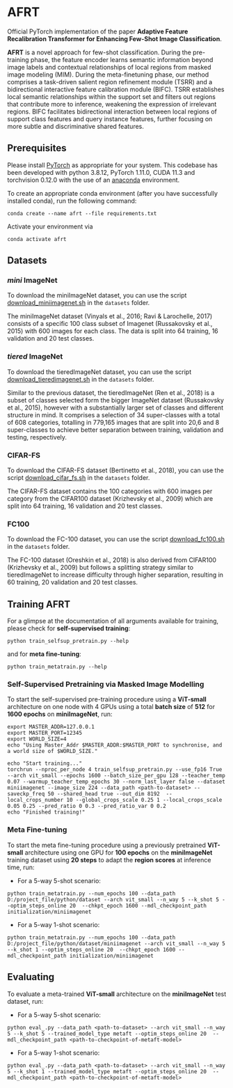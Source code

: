# AFRT
Official PyTorch implementation of the paper **Adaptive Feature Recalibration Transformer for Enhancing Few-Shot Image Classification**.


**AFRT** is a novel approach for few-shot classification. During the pre-training phase, the feature encoder learns semantic information beyond image labels and contextual relationships of local regions from  masked image modeling (MIM). During the meta-finetuning phase, our method comprises a task-driven salient region refinement module (TSRR) and a bidirectional interactive feature calibration module (BIFC). TSRR establishes local semantic relationships within the support set and filters out regions that contribute more to inference, weakening the expression of irrelevant regions. BIFC facilitates bidirectional interaction between local regions of support class features and query instance features, further focusing on more subtle and discriminative shared features. 

## Prerequisites
Please install [PyTorch](https://pytorch.org/)  as appropriate for your system. This codebase has been developed with 
python 3.8.12, PyTorch 1.11.0, CUDA 11.3 and torchvision 0.12.0 with the use of an 
[anaconda](https://docs.conda.io/en/latest/miniconda.html) environment.

To create an appropriate conda environment (after you have successfully installed conda), run the following command:
```
conda create --name afrt --file requirements.txt
```
Activate your environment via
```
conda activate afrt
```

## Datasets
### <i>mini</i> ImageNet
To download the miniImageNet dataset, you can use the script [download_miniimagenet.sh](https://github.com/mrkshllr/FewTURE/blob/main/datasets/download_miniimagenet.sh) in the `datasets` folder.

The miniImageNet dataset (Vinyals et al., 2016; Ravi & Larochelle, 2017) consists of a specific 100 class subset of Imagenet (Russakovsky et al., 2015) with 600 images
for each class. The data is split into 64 training, 16 validation and 20 test classes.

### <i>tiered</i> ImageNet
To download the tieredImageNet dataset, you can use the script [download_tieredimagenet.sh](https://github.com/mrkshllr/FewTURE/blob/main/datasets/download_tieredimagenet.sh) in the `datasets` folder.

Similar to the previous dataset, the tieredImageNet (Ren et al., 2018) is a subset of classes
selected form the bigger ImageNet dataset (Russakovsky et al., 2015), however with a substantially larger set of classes and
different structure in mind. It comprises a selection of 34 super-classes with a total of 608 categories,
totalling in 779,165 images that are split into 20,6 and 8 super-classes to achieve better separation
between training, validation and testing, respectively.

### CIFAR-FS
To download the CIFAR-FS dataset (Bertinetto et al., 2018), you can use the script [download_cifar_fs.sh](https://github.com/mrkshllr/FewTURE/blob/main/datasets/download_cifar_fs.sh) in the `datasets` folder.

The CIFAR-FS dataset contains the 100 categories with 600 images per category
from the CIFAR100 dataset (Krizhevsky et al., 2009) which are split into 64 training, 16 validation and 20 test classes.

### FC100
To download the FC-100 dataset, you can use the script [download_fc100.sh](https://github.com/mrkshllr/FewTURE/blob/main/datasets/download_fc100.sh) in the `datasets` folder.

The FC-100 dataset (Oreshkin et al., 2018) is also derived from CIFAR100 (Krizhevsky et al., 2009) but follows a splitting strategy
similar to tieredImageNet to increase difficulty through higher separation, resulting in 60 training, 20
validation and 20 test classes.

## Training AFRT
For a glimpse at the documentation of all arguments available for training, please check for **self-supervised training**:
```
python train_selfsup_pretrain.py --help
```
and for **meta fine-tuning**:
```
python train_metatrain.py --help
```


### Self-Supervised Pretraining via Masked Image Modelling
To start the self-supervised pre-training procedure using a **ViT-small** architecture on one node with 4 GPUs using a total **batch size** of **512** for **1600 epochs** on **miniImageNet**, run:
```
export MASTER_ADDR=127.0.0.1
export MASTER_PORT=12345
export WORLD_SIZE=4
echo "Using Master_Addr $MASTER_ADDR:$MASTER_PORT to synchronise, and a world size of $WORLD_SIZE."

echo "Start training..."
torchrun --nproc_per_node 4 train_selfsup_pretrain.py --use_fp16 True --arch vit_small --epochs 1600 --batch_size_per_gpu 128 --teacher_temp 0.07 --warmup_teacher_temp_epochs 30 --norm_last_layer false --dataset miniimagenet --image_size 224 --data_path <path-to-dataset> --saveckp_freq 50 --shared_head true --out_dim 8192  --local_crops_number 10 --global_crops_scale 0.25 1 --local_crops_scale 0.05 0.25 --pred_ratio 0 0.3 --pred_ratio_var 0 0.2
echo "Finished training!"
```

### Meta Fine-tuning 
To start the meta fine-tuning procedure using a previously pretrained **ViT-small** architecture using 
one GPU for **100 epochs** on the **miniImageNet** training dataset using **20 steps** to adapt the **region scores** at inference time, run:
- For a 5-way 5-shot scenario:
```
python train_metatrain.py --num_epochs 100 --data_path D:/project_file/python/dataset --arch vit_small --n_way 5 --k_shot 5 --optim_steps_online 20  --chkpt_epoch 1600 --mdl_checkpoint_path initialization/miniimagenet
```
- For a 5-way 1-shot scenario:
```
python train_metatrain.py --num_epochs 100 --data_path D:/project_file/python/dataset/miniimagenet --arch vit_small --n_way 5 --k_shot 1 --optim_steps_online 20  --chkpt_epoch 1600 --mdl_checkpoint_path initialization/miniimagenet
```

## Evaluating
To evaluate a meta-trained **ViT-small** architecture on the **miniImageNet** test dataset, run:
- For a 5-way 5-shot scenario:
```
python eval_.py --data_path <path-to-dataset> --arch vit_small --n_way 5 --k_shot 5 --trained_model_type metaft --optim_steps_online 20  --mdl_checkpoint_path <path-to-checkpoint-of-metaft-model>
```
- For a 5-way 1-shot scenario:
```
python eval_.py --data_path <path-to-dataset> --arch vit_small --n_way 5 --k_shot 1 --trained_model_type metaft --optim_steps_online 20  --mdl_checkpoint_path <path-to-checkpoint-of-metaft-model>
```
